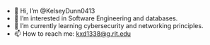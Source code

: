 - 👋 Hi, I’m @KelseyDunn0413
- 👀 I’m interested in Software Engineering and databases.
- 🌱 I’m currently learning cybersecurity and networking principles.
- 📫 How to reach me: kxd1338@g.rit.edu

<!---
KelseyDunn0413/KelseyDunn0413 is a ✨ special ✨ repository because its `README.md` (this file) appears on your GitHub profile.
You can click the Preview link to take a look at your changes.
--->
